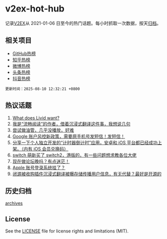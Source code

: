# v2ex-hot-hub

 记录[V2EX](https://www.v2ex.com/)从 2021-01-06 日至今的热门话题。每小时抓取一次数据，按天[归档](archives)。
 
 ## 相关项目

- [GitHub热榜](https://github.com/lonnyzhang423/github-hot-hub)
- [知乎热榜](https://github.com/lonnyzhang423/zhihu-hot-hub)
- [微博热榜](https://github.com/lonnyzhang423/weibo-hot-hub)
- [头条热榜](https://github.com/lonnyzhang423/toutiao-hot-hub)
- [抖音热榜](https://github.com/lonnyzhang423/douyin-hot-hub)


 `更新时间：2025-08-10 12:32:21 +0800`

## 热议话题

1. [What does Livid want?](https://www.v2ex.com/t/1151274)
1. [我是“流畅阅读”的作者，借着沉浸式翻译这件事，我想说几句](https://www.v2ex.com/t/1151203)
1. [尝试做油管，几乎没播放，好难](https://www.v2ex.com/t/1151278)
1. [Google 账户风控新政策，需要原手机号发短信！发短信！](https://www.v2ex.com/t/1151269)
1. [分享一下个人独立开发的“计时器倒计时”应用，安卓和 iOS 平台都已经成功上架。（内有 iOS 会员兑换码）](https://www.v2ex.com/t/1151206)
1. [switch 萌新买了 switch2，港版的，有一些问题想求教各位大佬](https://www.v2ex.com/t/1151263)
1. [现在做论坛晚吗？有点迷茫！](https://www.v2ex.com/t/1151321)
1. [Apple 账号登录系统挂了？](https://www.v2ex.com/t/1151198)
1. [闭源被收购插件沉浸式翻译被曝存储传播用户信息，有无代替？最好是开源的](https://www.v2ex.com/t/1151194)

## 历史归档

[archives](archives)

## License

See the [LICENSE](LICENSE) file for license rights and limitations (MIT).
